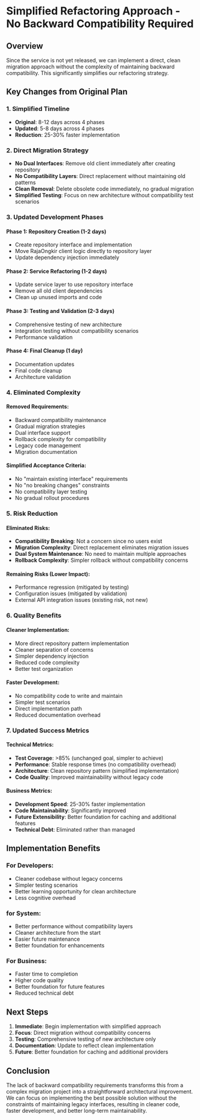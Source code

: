 # Simplified Refactoring Approach - No Backward Compatibility Required

## Overview
Since the service is not yet released, we can implement a direct, clean migration approach without the complexity of maintaining backward compatibility. This significantly simplifies our refactoring strategy.

## Key Changes from Original Plan

### 1. **Simplified Timeline**
- **Original**: 8-12 days across 4 phases
- **Updated**: 5-8 days across 4 phases
- **Reduction**: 25-30% faster implementation

### 2. **Direct Migration Strategy**
- **No Dual Interfaces**: Remove old client immediately after creating repository
- **No Compatibility Layers**: Direct replacement without maintaining old patterns
- **Clean Removal**: Delete obsolete code immediately, no gradual migration
- **Simplified Testing**: Focus on new architecture without compatibility test scenarios

### 3. **Updated Development Phases**

#### Phase 1: Repository Creation (1-2 days)
- Create repository interface and implementation
- Move RajaOngkir client logic directly to repository layer
- Update dependency injection immediately

#### Phase 2: Service Refactoring (1-2 days)  
- Update service layer to use repository interface
- Remove all old client dependencies
- Clean up unused imports and code

#### Phase 3: Testing and Validation (2-3 days)
- Comprehensive testing of new architecture
- Integration testing without compatibility scenarios
- Performance validation

#### Phase 4: Final Cleanup (1 day)
- Documentation updates
- Final code cleanup
- Architecture validation

### 4. **Eliminated Complexity**

#### Removed Requirements:
- Backward compatibility maintenance
- Gradual migration strategies
- Dual interface support
- Rollback complexity for compatibility
- Legacy code management
- Migration documentation

#### Simplified Acceptance Criteria:
- No "maintain existing interface" requirements
- No "no breaking changes" constraints
- No compatibility layer testing
- No gradual rollout procedures

### 5. **Risk Reduction**

#### Eliminated Risks:
- **Compatibility Breaking**: Not a concern since no users exist
- **Migration Complexity**: Direct replacement eliminates migration issues
- **Dual System Maintenance**: No need to maintain multiple approaches
- **Rollback Complexity**: Simpler rollback without compatibility concerns

#### Remaining Risks (Lower Impact):
- Performance regression (mitigated by testing)
- Configuration issues (mitigated by validation)
- External API integration issues (existing risk, not new)

### 6. **Quality Benefits**

#### Cleaner Implementation:
- More direct repository pattern implementation
- Cleaner separation of concerns
- Simpler dependency injection
- Reduced code complexity
- Better test organization

#### Faster Development:
- No compatibility code to write and maintain
- Simpler test scenarios
- Direct implementation path
- Reduced documentation overhead

### 7. **Updated Success Metrics**

#### Technical Metrics:
- **Test Coverage**: >85% (unchanged goal, simpler to achieve)
- **Performance**: Stable response times (no compatibility overhead)
- **Architecture**: Clean repository pattern (simplified implementation)
- **Code Quality**: Improved maintainability without legacy code

#### Business Metrics:
- **Development Speed**: 25-30% faster implementation
- **Code Maintainability**: Significantly improved
- **Future Extensibility**: Better foundation for caching and additional features
- **Technical Debt**: Eliminated rather than managed

## Implementation Benefits

### For Developers:
- Cleaner codebase without legacy concerns
- Simpler testing scenarios
- Better learning opportunity for clean architecture
- Less cognitive overhead

### for System:
- Better performance without compatibility layers
- Cleaner architecture from the start
- Easier future maintenance
- Better foundation for enhancements

### For Business:
- Faster time to completion
- Higher code quality
- Better foundation for future features
- Reduced technical debt

## Next Steps

1. **Immediate**: Begin implementation with simplified approach
2. **Focus**: Direct migration without compatibility concerns
3. **Testing**: Comprehensive testing of new architecture only
4. **Documentation**: Update to reflect clean implementation
5. **Future**: Better foundation for caching and additional providers

## Conclusion

The lack of backward compatibility requirements transforms this from a complex migration project into a straightforward architectural improvement. We can focus on implementing the best possible solution without the constraints of maintaining legacy interfaces, resulting in cleaner code, faster development, and better long-term maintainability.
